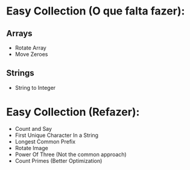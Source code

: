 # Easy Collection (O que falta fazer):

## Arrays
* Rotate Array
* Move Zeroes

## Strings
* String to Integer

# Easy Collection (Refazer):
* Count and Say
* First Unique Character In a String
* Longest Common Prefix
* Rotate Image
* Power Of Three (Not the common approach)
* Count Primes (Better Optimization)
